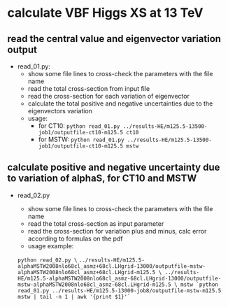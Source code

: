 calculate VBF Higgs XS at 13 TeV
=======

read the central value and eigenvector variation output
----

- read_01.py: 
   - show some file lines to cross-check the parameters with the file name
   - read the total cross-section from input file
   - read the cross-section for each variation of eigenvector
   - calculate the total positive and negative uncertainties due to the eigenvectors variation
   - usage: 
      - for CT10: ``python read_01.py ../results-HE/m125.5-13500-job1/outputfile-ct10-m125.5 ct10``
      - for MSTW: ``python read_01.py ../results-HE/m125.5-13500-job1/outputfile-ct10-m125.5 mstw``
      
calculate positive and negative uncertainty due to variation of alphaS, for CT10 and MSTW
----

- read_02.py
   - show some file lines to cross-check the parameters with the file name
   - read the total cross-section as input parameter
   - read the cross-section for variation plus and minus, calc error according to formulas on the pdf
   - usage example:
   
   ``python read_02.py \``
   ``../results-HE/m125.5-alphaMSTW2008nlo68cl_asmz+68cl.LHgrid-13000/outputfile-mstw-alphaMSTW2008nlo68cl_asmz+68cl.LHgrid-m125.5 \
   ../results-HE/m125.5-alphaMSTW2008nlo68cl_asmz-68cl.LHgrid-13000/outputfile-mstw-alphaMSTW2008nlo68cl_asmz-68cl.LHgrid-m125.5 \
   mstw `python read_01.py ../results-HE/m125.5-13000-job8/outputfile-mstw-m125.5 mstw | tail -n 1 | awk '{print $1}'` ``

      